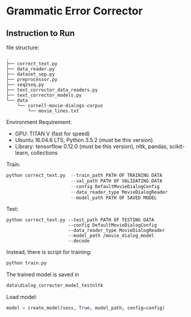 # Grammatic Error Corrector

## Instruction to Run 

file structure:

    .
    ├── correct_text.py   
    ├── data_reader.py
    ├── dataset_sep.py        
    ├── preprocessor.py   
    ├── seq2seq.py
    ├── text_corrector_data_readers.py
    ├── text_corrector_models.py             
    └── data
        └── cornell-movie-dialogs-corpus
            └── movie_lines.txt                            


Environment Requirement:  
* GPU: TITAN V (fast for speed) 
* Ubuntu 16.04.6 LTS, Python 3.5.2 (must be this version)
* Library: tensorflow 0.12.0 (must be this version), nltk, pandas, scikit-learn, collections

Train:
```python
python correct_text.py  --train_path PATH OF TRAINING DATA
                        --val_path PATH OF VALIDATING DATA
                        --config DefaultMovieDialogConfig 
                        --data_reader_type MovieDialogReader
                        --model_path PATH OF SAVED MODEL
```
Test:
```ptthon
python correct_text.py --test_path PATH OF TESTING DATA
                       --config DefaultMovieDialogConfig 
                       --data_reader_type MovieDialogReader 
                       --model_path /movie_dialog_model
                       --decode
```
Instead, there is script for training:
```python
python train.py
```
The trained model is saved in 
```python
data\dialog_correcter_model_testnltk
```

Load model:
```python
model = create_model(sess, True, model_path, config=config)
```